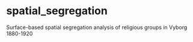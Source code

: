 # spatial_segregation
Surface-based spatial segregation analysis of religious groups in Vyborg 1880-1920
